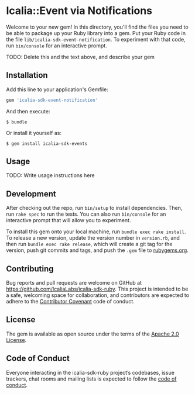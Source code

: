 # Icalia::Event via Notifications

Welcome to your new gem! In this directory, you'll find the files you need to be
able to package up your Ruby library into a gem. Put your Ruby code in the file
`lib/icalia-sdk-event-notification`. To experiment with that code, run
`bin/console` for an interactive prompt.

TODO: Delete this and the text above, and describe your gem

## Installation

Add this line to your application's Gemfile:

```ruby
gem 'icalia-sdk-event-notification'
```

And then execute:

    $ bundle

Or install it yourself as:

    $ gem install icalia-sdk-events

## Usage

TODO: Write usage instructions here

## Development

After checking out the repo, run `bin/setup` to install dependencies. Then, run
`rake spec` to run the tests. You can also run `bin/console` for an interactive
prompt that will allow you to experiment.

To install this gem onto your local machine, run `bundle exec rake install`. To
release a new version, update the version number in `version.rb`, and then run
`bundle exec rake release`, which will create a git tag for the version, push
git commits and tags, and push the `.gem` file to
[rubygems.org](https://rubygems.org).

## Contributing

Bug reports and pull requests are welcome on GitHub at
https://github.com/IcaliaLabs/icalia-sdk-ruby. This project is intended to be a
safe, welcoming space for collaboration, and contributors are expected to adhere
to the [Contributor Covenant](http://contributor-covenant.org) code of conduct.

## License

The gem is available as open source under the terms of the
[Apache 2.0 License](https://opensource.org/licenses/MIT).

## Code of Conduct

Everyone interacting in the icalia-sdk-ruby project’s codebases, issue
trackers, chat rooms and mailing lists is expected to follow the
[code of conduct](https://github.com/IcaliaLabs/icalia-sdk-ruby/blob/master/CODE_OF_CONDUCT.md).

